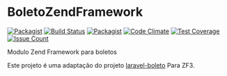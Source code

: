 # BoletoZendFramework

[![Packagist](https://img.shields.io/packagist/dt/juizmill/boleto-zend-framework.svg?style=flat-square)](https://github.com/juizmill/BoletoZendFramework)
[![Build Status](https://travis-ci.org/juizmill/BoletoZendFramework.svg?branch=master)](https://travis-ci.org/juizmill/BoletoZendFramework)
[![Packagist](https://img.shields.io/packagist/l/juizmill/boleto-zend-framework.svg?style=flat-square)](https://github.com/juizmill/BoletoZendFramework)
[![Code Climate](https://codeclimate.com/github/juizmill/BoletoZendFramework/badges/gpa.svg)](https://codeclimate.com/github/juizmill/BoletoZendFramework)
[![Test Coverage](https://codeclimate.com/github/juizmill/BoletoZendFramework/badges/coverage.svg)](https://codeclimate.com/github/juizmill/BoletoZendFramework/coverage)
[![Issue Count](https://codeclimate.com/github/juizmill/BoletoZendFramework/badges/issue_count.svg)](https://codeclimate.com/github/juizmill/BoletoZendFramework)

Modulo Zend Framework para boletos

Este projeto é uma adaptação do projeto [laravel-boleto](https://github.com/eduardokum/laravel-boleto) Para ZF3.
